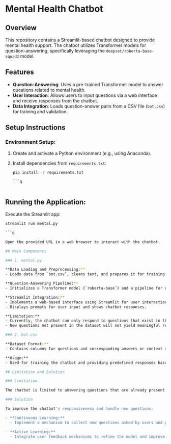 # Mental Health Chatbot

## Overview

This repository contains a Streamlit-based chatbot designed to provide mental health support. The chatbot utilizes Transformer models for question-answering, specifically leveraging the `deepset/roberta-base-squad2` model.

## Features

- **Question-Answering**: Uses a pre-trained Transformer model to answer questions related to mental health.
- **User Interaction**: Allows users to input questions via a web interface and receive responses from the chatbot.
- **Data Integration**: Loads question-answer pairs from a CSV file (`bot.csv`) for training and validation.

## Setup Instructions

### Environment Setup:

1. Create and activate a Python environment (e.g., using Anaconda).

2. Install dependencies from `requirements.txt`:

   ```bash
   pip install -r requirements.txt

   ```q

   

## Running the Application:

Execute the Streamlit app:

```bash
streamlit run mental.py

```q    

Open the provided URL in a web browser to interact with the chatbot.

## Main Components

### 1. mental.py

**Data Loading and Preprocessing:**
- Loads data from `bot.csv`, cleans text, and prepares it for training the question-answering model.

**Question-Answering Pipeline:**
- Initializes a Transformer model (`roberta-base`) and a pipeline for question-answering using the Hugging Face transformers library.

**Streamlit Integration:**
- Implements a web-based interface using Streamlit for user interaction.
- Displays prompts for user input and shows chatbot responses.

**Limitation:**
- Currently, the chatbot can only respond to questions that exist in the `bot.csv` dataset.
- New questions not present in the dataset will not yield meaningful responses.

### 2. bot.csv

**Dataset Format:**
- Contains columns for questions and corresponding answers or context related to mental health.

**Usage:**
- Used for training the chatbot and providing predefined responses based on existing data.

## Limitation and Solution

### Limitation

The chatbot is limited to answering questions that are already present in the `bot.csv` dataset. Any new or unseen questions submitted by users will not receive meaningful responses.

### Solution

To improve the chatbot's responsiveness and handle new questions:

- **Continuous Learning:**
  - Implement a mechanism to collect new questions asked by users and periodically update the dataset (`bot.csv`) with new question-answer pairs.

- **Active Learning:**
  - Integrate user feedback mechanisms to refine the model and improve its ability to handle a broader range of questions over time.

